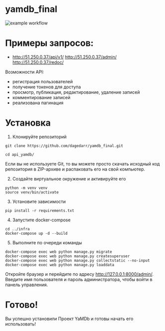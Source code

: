 # yamdb_final
![example workflow](https://github.com/dagedarr/yamdb_final/actions/workflows/yamdb_workflow.yml/badge.svg)

# Примеры запросов:
- http://51.250.0.37/api/v1/
http://51.250.0.37/admin/
http://51.250.0.37/redoc/
    
Возможности API: 
- регистрация пользователей 
- получение токенов для доступа 
- просмотр, публикация, редактирование, удаление записей 
- комментирование записей 
- реализована пагинация 

# Установка

1. Клонируйте репозиторий
```
git clone https://github.com/dagedarr/yamdb_final.git

cd api_yamdb/
```
Если вы не используете Git, то вы можете просто скачать исходный код репозитория в ZIP-архиве и распаковать его на свой компьютер.

2. Создайте виртуальное окружение и активируйте его
```
python -m venv venv
source venv/bin/activate
```
3. Установите зависимости
```
pip install -r requirements.txt
```

4. Запустите docker-compose 
```
cd ../infra
docker-compose up -d --build 
```

5. Выполните по очереди команды
```
docker-compose exec web python manage.py migrate
docker-compose exec web python manage.py createsuperuser
docker-compose exec web python manage.py collectstatic --no-input
docker-compose exec web python manage.py loaddata
```
Откройте браузер и перейдите по адресу http://127.0.0.1:8000/admin/. Введите имя пользователя и пароль администратора, чтобы войти в панель управления.

# Готово!
Вы успешно установили Проект YaMDb и готовы начать его использовать!
